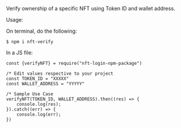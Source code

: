 Verify ownership of a specific NFT using Token ID and wallet address.

Usage:

On terminal, do the following:

```
$ npm i nft-verify

```

In a JS file:

```
const {verifyNFT} = require("nft-login-npm-package")

/* Edit values respective to your project
const TOKEN_ID = "XXXXX"
const WALLET_ADDRESS = "YYYYY"

/* Sample Use Case
verifyNFT(TOKEN_ID, WALLET_ADDRESS).then((res) => {
    console.log(res);
}).catch((err) => {
    console.log(err);
})

```
